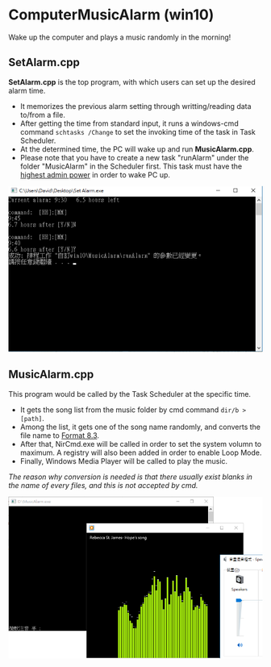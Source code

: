 # ComputerMusicAlarm (win10)
Wake up the computer and plays a music randomly in the morning!


## SetAlarm.cpp
**SetAlarm.cpp** is the top program, with which users can set up the desired alarm time.
 * It memorizes the previous alarm setting through writting/reading data to/from a file.
 * After getting the time from standard input, it runs a windows-cmd command `schtasks /Change` to set the invoking time of the task in Task Scheduler.
 * At the determined time, the PC will wake up and run **MusicAlarm.cpp**.
 * Please note that you have to create a new task "runAlarm" under the folder "MusicAlarm" in the Scheduler first. This task must have the [highest admin power](https://davidhu0903ex3.pixnet.net/blog/post/453551861-%5b%e9%99%a4%e9%8c%af%5d-%e5%b7%a5%e4%bd%9c%e6%8e%92%e7%a8%8b%e5%99%a8---%e8%87%aa%e5%8b%95%e5%96%9a%e9%86%92%e5%9f%b7%e8%a1%8c-%280x41301%29%280x80) in order to wake PC up.
 
![Snapshot 01](/01.png)


## MusicAlarm.cpp
This program would be called by the Task Scheduler at the specific time.
 * It gets the song list from the music folder by cmd command `dir/b > [path]`.
 * Among the list, it gets one of the song name randomly, and converts the file name to [Format 8.3](https://en.wikipedia.org/wiki/8.3_filename).
 * After that, NirCmd.exe will be called in order to set the system volumn to maximum. A registry will also been added in order to enable Loop Mode.
 * Finally, Windows Media Player will be called to play the music. 
 
*The reason why conversion is needed is that there usually exist blanks in the name of every files, and this is not accepted by cmd.*

![Snapshot 02](/02.png)
